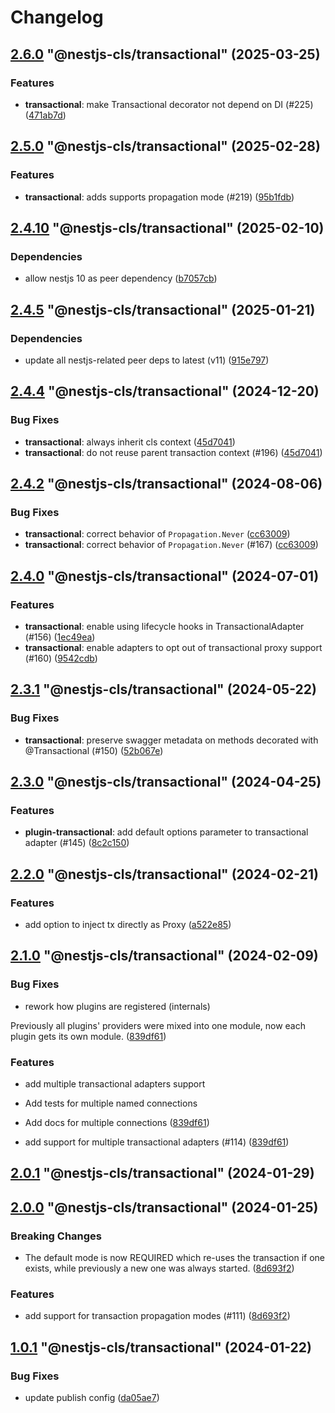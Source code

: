 # Changelog

<!-- MONODEPLOY:BELOW -->

## [2.6.0](https://github.com/Papooch/nestjs-cls/compare/@nestjs-cls/transactional@2.5.1...@nestjs-cls/transactional@2.6.0) "@nestjs-cls/transactional" (2025-03-25)<a name="2.6.0"></a>

### Features

* **transactional**: make Transactional decorator not depend on DI (#225) ([471ab7d](https://github.com/Papooch/nestjs-cls/commits/471ab7d))




## [2.5.0](https://github.com/Papooch/nestjs-cls/compare/@nestjs-cls/transactional@2.4.12...@nestjs-cls/transactional@2.5.0) "@nestjs-cls/transactional" (2025-02-28)<a name="2.5.0"></a>

### Features

* **transactional**: adds supports propagation mode (#219) ([95b1fdb](https://github.com/Papooch/nestjs-cls/commits/95b1fdb))




## [2.4.10](https://github.com/Papooch/nestjs-cls/compare/@nestjs-cls/transactional@2.4.9...@nestjs-cls/transactional@2.4.10) "@nestjs-cls/transactional" (2025-02-10)<a name="2.4.10"></a>

### Dependencies

* allow nestjs 10 as peer dependency ([b7057cb](https://github.com/Papooch/nestjs-cls/commits/b7057cb))




## [2.4.5](https://github.com/Papooch/nestjs-cls/compare/@nestjs-cls/transactional@2.4.4...@nestjs-cls/transactional@2.4.5) "@nestjs-cls/transactional" (2025-01-21)<a name="2.4.5"></a>

### Dependencies

* update all nestjs-related peer deps to latest (v11) ([915e797](https://github.com/Papooch/nestjs-cls/commits/915e797))




## [2.4.4](https://github.com/Papooch/nestjs-cls/compare/@nestjs-cls/transactional@2.4.3...@nestjs-cls/transactional@2.4.4) "@nestjs-cls/transactional" (2024-12-20)<a name="2.4.4"></a>

### Bug Fixes

* **transactional**: always inherit cls context ([45d7041](https://github.com/Papooch/nestjs-cls/commits/45d7041))
* **transactional**: do not reuse parent transaction context (#196) ([45d7041](https://github.com/Papooch/nestjs-cls/commits/45d7041))




## [2.4.2](https://github.com/Papooch/nestjs-cls/compare/@nestjs-cls/transactional@2.4.1...@nestjs-cls/transactional@2.4.2) "@nestjs-cls/transactional" (2024-08-06)<a name="2.4.2"></a>

### Bug Fixes

* **transactional**: correct behavior of `Propagation.Never` ([cc63009](https://github.com/Papooch/nestjs-cls/commits/cc63009))
* **transactional**: correct behavior of `Propagation.Never` (#167) ([cc63009](https://github.com/Papooch/nestjs-cls/commits/cc63009))




## [2.4.0](https://github.com/Papooch/nestjs-cls/compare/@nestjs-cls/transactional@2.3.1...@nestjs-cls/transactional@2.4.0) "@nestjs-cls/transactional" (2024-07-01)<a name="2.4.0"></a>

### Features

* **transactional**: enable using lifecycle hooks in TransactionalAdapter (#156) ([1ec49ea](https://github.com/Papooch/nestjs-cls/commits/1ec49ea))
* **transactional**: enable adapters to opt out of transactional proxy support (#160) ([9542cdb](https://github.com/Papooch/nestjs-cls/commits/9542cdb))




## [2.3.1](https://github.com/Papooch/nestjs-cls/compare/@nestjs-cls/transactional@2.3.0...@nestjs-cls/transactional@2.3.1) "@nestjs-cls/transactional" (2024-05-22)<a name="2.3.1"></a>

### Bug Fixes

* **transactional**: preserve swagger metadata on methods decorated with @Transactional (#150) ([52b067e](https://github.com/Papooch/nestjs-cls/commits/52b067e))




## [2.3.0](https://github.com/Papooch/nestjs-cls/compare/@nestjs-cls/transactional@2.2.2...@nestjs-cls/transactional@2.3.0) "@nestjs-cls/transactional" (2024-04-25)<a name="2.3.0"></a>

### Features

* **plugin-transactional**: add default options parameter to transactional adapter  (#145) ([8c2c150](https://github.com/Papooch/nestjs-cls/commits/8c2c150))




## [2.2.0](https://github.com/Papooch/nestjs-cls/compare/@nestjs-cls/transactional@2.1.0...@nestjs-cls/transactional@2.2.0) "@nestjs-cls/transactional" (2024-02-21)<a name="2.2.0"></a>

### Features

* add option to inject tx directly as Proxy ([a522e85](https://github.com/Papooch/nestjs-cls/commits/a522e85))




## [2.1.0](https://github.com/Papooch/nestjs-cls/compare/@nestjs-cls/transactional@2.0.3...@nestjs-cls/transactional@2.1.0) "@nestjs-cls/transactional" (2024-02-09)<a name="2.1.0"></a>

### Bug Fixes

* rework how plugins are registered (internals)

Previously all plugins' providers were mixed into one module,
now each plugin gets its own module. ([839df61](https://github.com/Papooch/nestjs-cls/commits/839df61))

### Features

* add multiple transactional adapters support

* Add tests for multiple named connections

* Add docs for multiple connections ([839df61](https://github.com/Papooch/nestjs-cls/commits/839df61))
* add support for multiple transactional adapters (#114) ([839df61](https://github.com/Papooch/nestjs-cls/commits/839df61))




## [2.0.1](https://github.com/Papooch/nestjs-cls/compare/@nestjs-cls/transactional@2.0.0...@nestjs-cls/transactional@2.0.1) "@nestjs-cls/transactional" (2024-01-29)<a name="2.0.1"></a>



## [2.0.0](https://github.com/Papooch/nestjs-cls/compare/@nestjs-cls/transactional@1.0.1...@nestjs-cls/transactional@2.0.0) "@nestjs-cls/transactional" (2024-01-25)<a name="2.0.0"></a>

### Breaking Changes

* The default mode is now REQUIRED which re-uses the transaction if one exists, while previously a new one was always started. ([8d693f2](https://github.com/Papooch/nestjs-cls/commits/8d693f2))

### Features

* add support for transaction propagation modes (#111) ([8d693f2](https://github.com/Papooch/nestjs-cls/commits/8d693f2))




## [1.0.1](https://github.com/Papooch/nestjs-cls/compare/@nestjs-cls/transactional@1.0.0...@nestjs-cls/transactional@1.0.1) "@nestjs-cls/transactional" (2024-01-22)<a name="1.0.1"></a>

### Bug Fixes

* update publish config ([da05ae7](https://github.com/Papooch/nestjs-cls/commits/da05ae7))


